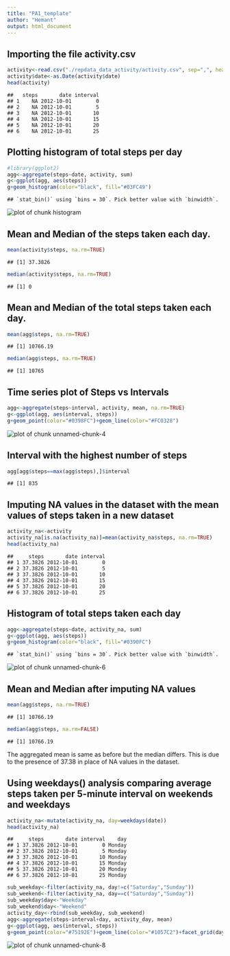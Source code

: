 ```yaml
---
title: "PA1_template"
author: "Hemant"
output: html_document
---
```





## Importing the file activity.csv


```r
activity<-read.csv("./repdata_data_activity/activity.csv", sep=",", header = TRUE)
activity$date<-as.Date(activity$date)
head(activity)
```

```
##   steps       date interval
## 1    NA 2012-10-01        0
## 2    NA 2012-10-01        5
## 3    NA 2012-10-01       10
## 4    NA 2012-10-01       15
## 5    NA 2012-10-01       20
## 6    NA 2012-10-01       25
```

## Plotting histogram of total steps per day


```r
#library(ggplot2)
agg<-aggregate(steps~date, activity, sum)
g<-ggplot(agg, aes(steps))
g+geom_histogram(color="black", fill="#03FC49")
```

```
## `stat_bin()` using `bins = 30`. Pick better value with `binwidth`.
```

![plot of chunk histogram](figure/histogram-1.png)

## Mean and Median of the steps taken each day.


```r
mean(activity$steps, na.rm=TRUE)
```

```
## [1] 37.3826
```

```r
median(activity$steps, na.rm=TRUE)
```

```
## [1] 0
```

## Mean and Median of the total steps taken each day.


```r
mean(agg$steps, na.rm=TRUE)
```

```
## [1] 10766.19
```

```r
median(agg$steps, na.rm=TRUE)
```

```
## [1] 10765
```

## Time series plot of Steps vs Intervals 


```r
agg<-aggregate(steps~interval, activity, mean, na.rm=TRUE)
g<-ggplot(agg, aes(interval, steps))
g+geom_point(color="#0398FC")+geom_line(color="#FC0328")
```

![plot of chunk unnamed-chunk-4](figure/unnamed-chunk-4-1.png)

## Interval with the highest number of steps


```r
agg[agg$steps==max(agg$steps),]$interval
```

```
## [1] 835
```

## Imputing NA values in the dataset with the mean values of steps taken in a new dataset


```r
activity_na<-activity
activity_na[is.na(activity_na)]=mean(activity_na$steps, na.rm=TRUE)
head(activity_na)
```

```
##     steps       date interval
## 1 37.3826 2012-10-01        0
## 2 37.3826 2012-10-01        5
## 3 37.3826 2012-10-01       10
## 4 37.3826 2012-10-01       15
## 5 37.3826 2012-10-01       20
## 6 37.3826 2012-10-01       25
```

## Histogram of total steps taken each day


```r
agg<-aggregate(steps~date, activity_na, sum)
g<-ggplot(agg, aes(steps))
g+geom_histogram(color="black", fill="#0390FC")
```

```
## `stat_bin()` using `bins = 30`. Pick better value with `binwidth`.
```

![plot of chunk unnamed-chunk-6](figure/unnamed-chunk-6-1.png)

## Mean and Median after imputing NA values


```r
mean(agg$steps, na.rm=TRUE)
```

```
## [1] 10766.19
```

```r
median(agg$steps, na.rm=FALSE)
```

```
## [1] 10766.19
```

The aggregated mean is same as before but the median differs. This is due to the presence of 37.38 in place of NA values in the dataset.

## Using weekdays() analysis comparing average steps taken per 5-minute interval on weekends and weekdays 


```r
activity_na<-mutate(activity_na, day=weekdays(date))
head(activity_na)
```

```
##     steps       date interval    day
## 1 37.3826 2012-10-01        0 Monday
## 2 37.3826 2012-10-01        5 Monday
## 3 37.3826 2012-10-01       10 Monday
## 4 37.3826 2012-10-01       15 Monday
## 5 37.3826 2012-10-01       20 Monday
## 6 37.3826 2012-10-01       25 Monday
```

```r
sub_weekday<-filter(activity_na, day!=c("Saturday","Sunday"))
sub_weekend<-filter(activity_na, day==c("Saturday","Sunday"))
sub_weekday$day<-"Weekday"
sub_weekend$day<-"Weekend"
activity_day<-rbind(sub_weekday, sub_weekend)
agg<-aggregate(steps~interval+day, activity_day, mean)
g<-ggplot(agg, aes(interval, steps))
g+geom_point(color="#75192E")+geom_line(color="#1057C2")+facet_grid(day~.)
```

![plot of chunk unnamed-chunk-8](figure/unnamed-chunk-8-1.png)
